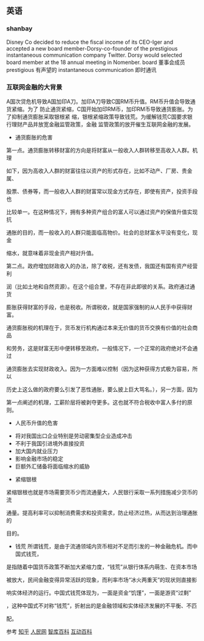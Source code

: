 ## 英语 ##
### shanbay ###
Disney Co decided to reduce the fiscal income of its CEO-Iger and accepted a new board member-Dorsy-co-founder of the prestigious instantaneous communication company Twitter. Dorsy would selected board member at the 18 annual meeting in Nomenber.
board 董事会成员
prestigious 有声望的
instantaneous communication 即时通讯

### 互联网金融的大背景 ###

A国次贷危机导致A国加印A刀。加印A刀导致C国RM币升值。RM币升值会导致通货紧缩。为了
防止通货紧缩，C国开始加印RM币，加印RM币导致通货膨胀。为了抑制通货膨胀采取银根紧
缩，银根紧缩政策导致钱荒。为缓解钱荒C国要求银行理财产品并放宽金融监管政策，金融
监管政策的放开催生互联网金融的发展。

* 通货膨胀的危害


第一点。通货膨胀转移财富的方向是将财富从一般收入人群转移至高收入人群。机理
如下，因为高收入人群的财富往往以资产的形式存在，比如不动产、厂房、贵金属、
股票、债券等，而一般收入人群的财富常以现金方式存在，即使有资产，投资手段也
比较单一。在这种情况下，拥有多种资产组合的富人可以通过资产的保值升值实现抗
通胀的目的，而一般收入的人群只能面临高物价。社会的总财富水平没有变化，现金
缩水，就意味着非现金资产相对升值。


第二点。政府增加财政收入的办法，除了收税，还有发债，我国还有国有资产经营利
润（比如土地和自然资源）。在这个组合里，不存在非此即彼的关系。政府通过通货
膨胀获得财富的手段，也是税收。所谓税收，就是国家强制的从人民手中获得财富。
通货膨胀税的机理在于，货币发行机构通过本来无价值的货币交换有价值的社会商品
和劳务，这是财富无形中便转移至政府。一般情况下，一个正常的政府绝对不会通过
通货膨胀去实现财政收入。因为一方面难以控制（因为这种获得方式极为容易，所以
历史上这么做的政府要么引发了恶性通胀，要么披上巨大骂名。），另一方面，因为
第一点阐述的机理，工薪阶层将被剥夺更多。这也就不符合税收中富人多付的原则。


* 人民币升值的危害
 + 将对我国出口企业特别是劳动密集型企业造成冲击
 + 不利于我国引进境外直接投资
 + 加大国内就业压力
 + 影响金融市场的稳定
 + 巨额外汇储备将面临缩水的威胁

* 紧缩银根


紧缩银根也就是市场需要货币少而流通量大，人民银行采取一系列措施减少货币的流
通量。提高利率可以抑制消费需求和投资需求，防止经济过热，从而达到治理通胀的
目的。


* 钱荒
所谓钱荒，是由于流通领域内货币相对不足而引发的一种金融危机。而中国式钱荒，
是指随着中国货币政策不断加大紧缩力度，“钱荒”从银行体系内萌生、在资本市场
被放大，民间金融变得异常活跃的现象，而利率市场“冰火两重天”的现状则直接影
响实体经济的运行。中国式钱荒体现为，一面是资金“饥馑”，一面是游资“过剩”
，这种中国式不对称“钱荒”，折射出的是金融领域和实体经济发展的不平衡、不匹
配。

参考
[知乎](http://www.zhihu.com/question/20164061)
[人民网](http://politics.people.com.cn/GB/30178/3433210.html)
[智库百科](http://wiki.mbalib.com/wiki/%E9%93%B6%E6%A0%B9%E7%B4%A7%E7%BC%A9)
[互动百科](http://www.baike.com/wiki/%E4%B8%AD%E5%9B%BD%E5%BC%8F%E9%92%B1%E8%8D%92)
